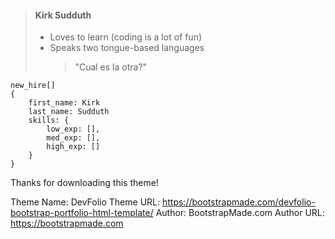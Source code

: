 > #### Kirk Sudduth
>
> - Loves to learn (coding is a lot of fun)
> - Speaks two tongue-based languages
>   > "Cual es la otra?"

<!-- pass name and qualifications as argument into new
hire function/class(PYTHON) -->

```
new_hire[]
{
    first_name: Kirk
    last_name: Sudduth
    skills: {
        low_exp: [],
        med_exp: [],
        high_exp: []
    }
}
```

Thanks for downloading this theme!

Theme Name: DevFolio
Theme URL: https://bootstrapmade.com/devfolio-bootstrap-portfolio-html-template/
Author: BootstrapMade.com
Author URL: https://bootstrapmade.com
